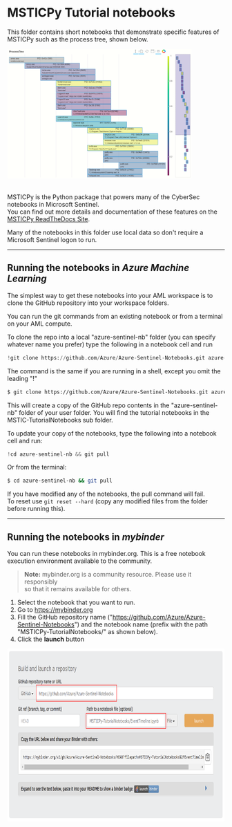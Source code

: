 # MSTICPy Tutorial notebooks

This folder contains short notebooks that demonstrate
specific features of MSTICPy such as the process tree, shown below.

<img src="./process_tree3.png" height="300px">
<br>
<br>

MSTICPy is the Python package that powers many of the CyberSec notebooks
in Microsoft Sentinel.<br>
You can find out more details and documentation of
these features on the [MSTICPy ReadTheDocs Site](https://msticpy.readthedocs.io).

Many of the notebooks in this folder use local data so don't require a Microsoft Sentinel logon
to run.

---

## Running the notebooks in *Azure Machine Learning*

The simplest way to get these notebooks into your AML workspace is to clone
the GitHub repository into your workspace folders.

You can run the git commands from an existing notebook or from a terminal on your
AML compute.

To clone the repo into a local "azure-sentinel-nb" folder (you can specify whatever
name you prefer) type the following in a notebook cell and run

```python
!git clone https://github.com/Azure/Azure-Sentinel-Notebooks.git azure-sentinel-nb
```

The command is the same if you are running in a shell, except you omit the leading "!"

```bash
$ git clone https://github.com/Azure/Azure-Sentinel-Notebooks.git azure-sentinel-nb
```

This will create a copy of the GitHub repo contents in the "azure-sentinel-nb" folder
of your user folder. You will find the tutorial notebooks in the MSTIC-TutorialNotebooks
sub folder.

To update your copy of the notebooks, type the following into a notebook cell and run:

```python
!cd azure-sentinel-nb && git pull
```

Or from the terminal:

```bash
$ cd azure-sentinel-nb && git pull
```

If you have modified any of the notebooks, the pull command will fail.<br>
To reset use
`git reset --hard` (copy any modified files from the folder before running this).

---

## Running the notebooks in *mybinder*

You can run these notebooks in mybinder.org. This is a free notebook execution
environment available to the community.

> **Note:** mybinder.org is a community resource. Please use it responsibly<br>
> so that it remains available for others. 

1. Select the notebook that you want to run.
2. Go to https://mybinder.org
3. Fill the GitHub repository name ("https://github.com/Azure/Azure-Sentinel-Notebooks")
   and the notebook name (prefix with the path "MSTICPy-TutorialNotebooks/" as shown below).
4. Click the **launch** button

<img src="./mybinder.png" height="400px">